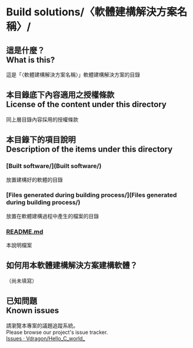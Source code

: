 # Build solutions/〈軟體建構解決方案名稱〉/
## 這是什麼？<br />What is this?
這是「〈軟體建構解決方案名稱〉」軟體建構解決方案的目錄

## 本目錄底下內容適用之授權條款<br />License of the content under this directory
同上層目錄內容採用的授權條款

## 本目錄下的項目說明<br />Description of the items under this directory
### [Built software/](Built software/)
放置建構好的軟體的目錄

### [Files generated during building process/](Files generated during building process/)
放置在軟體建構過程中產生的檔案的目錄

### [README.md](README.md)
本說明檔案

## 如何用本軟體建構解決方案建構軟體？
（尚未填寫）

## 已知問題<br />Known issues
請瀏覽本專案的議題追蹤系統。  
Please browse our project's issue tracker.  
[Issues · Vdragon/Hello_C_world_](https://github.com/Vdragon/Hello_C_world_/issues)